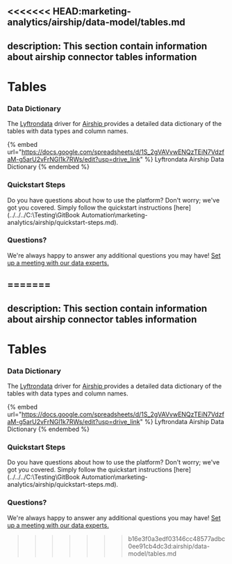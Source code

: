 <<<<<<< HEAD:marketing-analytics/airship/data-model/tables.md
---
description: This section contain information about airship connector tables information
---

# Tables

### Data Dictionary

The [Lyftrondata](https://www.lyftrondata.com/) driver for [Airship](https://www.lyftrondata.com/integration/marketing-analytics/airship//)[ ](https://www.lyftrondata.com/integration/airship/)provides a detailed data dictionary of the tables with data types and column names.

{% embed url="https://docs.google.com/spreadsheets/d/1S_2gVAVvwENQzTEiN7VdzfaM-g5arU2vFrNGl1k7RWs/edit?usp=drive_link" %}
Lyftrondata Airship Data Dictionary
{% endembed %}

### Quickstart Steps

Do you have questions about how to use the platform? Don't worry; we've got you covered. Simply follow the quickstart instructions [here](../../../C:\Testing\GitBook Automation\marketing-analytics/airship/quickstart-steps.md).

### Questions? <a href="#questions" id="questions"></a>

We're always happy to answer any additional questions you may have! [Set up a meeting with our data experts.](https://www.lyftrondata.com/book-a-meeting/)

=======
---
description: This section contain information about airship connector tables information
---

# Tables

### Data Dictionary

The [Lyftrondata](https://www.lyftrondata.com/) driver for [Airship](https://www.lyftrondata.com/integration/marketing-analytics/airship//)[ ](https://www.lyftrondata.com/integration/airship/)provides a detailed data dictionary of the tables with data types and column names.

{% embed url="https://docs.google.com/spreadsheets/d/1S_2gVAVvwENQzTEiN7VdzfaM-g5arU2vFrNGl1k7RWs/edit?usp=drive_link" %}
Lyftrondata Airship Data Dictionary
{% endembed %}

### Quickstart Steps

Do you have questions about how to use the platform? Don't worry; we've got you covered. Simply follow the quickstart instructions [here](../../../C:\Testing\GitBook Automation\marketing-analytics/airship/quickstart-steps.md).

### Questions? <a href="#questions" id="questions"></a>

We're always happy to answer any additional questions you may have! [Set up a meeting with our data experts.](https://www.lyftrondata.com/book-a-meeting/)

>>>>>>> b16e3f0a3edf03146cc48577adbc0ee91cb4dc3d:airship/data-model/tables.md
